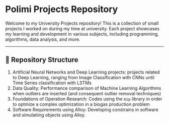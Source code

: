 # Polimi Projects Repository

Welcome to my University Projects repository! This is a collection of small projects I worked on during my time at university. Each project showcases my learning and development in various subjects, including programming, algorithms, data analysis, and more.

---

## 📁 Repository Structure

1. Artificial Neural Networks and Deep Learning projects: projects related to Deep Learning, ranging from Image Classification with CNNs until Time Series classification with LSTMs
2. Data Quality: Performance comparison of Machine Learning Algorithms when outliers are inserted (and consequent outlier removal techniques)  
3. Foundations of Operation Research: Codes using the `mip` library in order to optmize a complex optimization in a biogas production problem
4. Software Requirements using Alloy: Developing constrains in software and simulatiing objects using Alloy.
